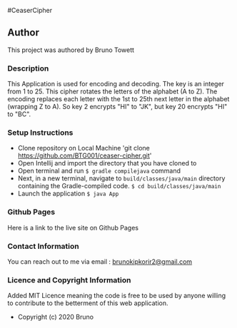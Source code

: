#CeaserCipher

## Author

This project was authored by Bruno Towett

### Description

This Application is used for encoding and decoding. The key is an integer from 1 to 25. This cipher rotates the letters of the alphabet (A to Z). The encoding replaces each letter with the 1st to 25th next letter in the alphabet (wrapping Z to A). So key 2 encrypts "HI" to "JK", but key 20 encrypts "HI" to "BC". 

### Setup Instructions

* Clone repository on Local Machine 'git clone https://github.com/BTG001/ceaser-cipher.git'
* Open Intellij and import the directory that you have cloned to
* Open terminal and run `$ gradle compilejava` command
* Next, in a new terminal, navigate to `build/classes/java/main` directory containing the Gradle-compiled code. `$ cd build/classes/java/main`
* Launch the application `$ java App`

### Github Pages

Here is a link to the live site on Github Pages

### Contact Information

You can reach out to me via email : brunokipkorir2@gmail.com

### Licence and Copyright Information

Added MIT Licence meaning the code is free to be used by anyone willing to contribute to the betterment of this web application. 
* Copyright (c) 2020 Bruno